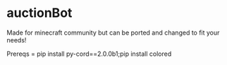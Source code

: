 # auctionBot
Made for minecraft community but can be ported and changed to fit your needs!



Prereqs = 
pip install py-cord==2.0.0b1;pip install colored
